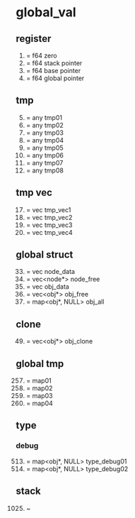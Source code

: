 # global_val

## register
001. = f64 zero
002. = f64 stack pointer
003. = f64 base pointer
004. = f64 global pointer

## tmp
005. = any tmp01
006. = any tmp02
007. = any tmp03
008. = any tmp04
009. = any tmp05
010. = any tmp06
011. = any tmp07
012. = any tmp08

## tmp vec
017. = vec<any> tmp_vec1
018. = vec<any> tmp_vec2
019. = vec<any> tmp_vec3
020. = vec<any> tmp_vec4

## global struct
033. = vec<node> node_data
034. = vec<node*> node_free
035. = vec<obj> obj_data
036. = vec<obj*> obj_free
037. = map<obj*, NULL> obj_all

## clone
049. = vec<obj*> obj_clone

## global tmp
257. = map01
258. = map02
259. = map03
260. = map04

## type
### debug
513. = map<obj*, NULL> type_debug01
514. = map<obj*, NULL> type_debug02

## stack
1025. ~
